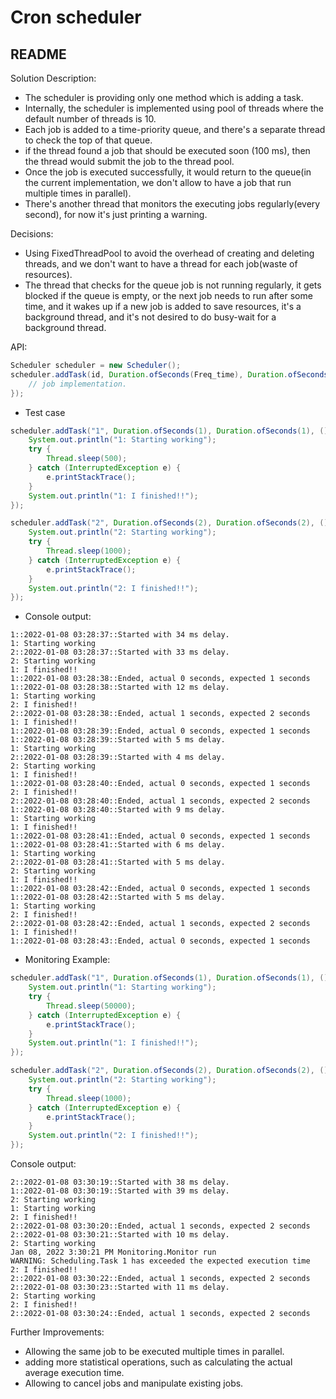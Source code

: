 # Cron scheduler

## README

Solution Description:

- The scheduler is providing only one method which is adding a task.
- Internally, the scheduler is implemented using pool of threads where the default number of threads is 10.
- Each job is added to a time-priority queue, and there's a separate thread to check the top of that queue.
- if the thread found a job that should be executed soon (100 ms), then the thread would submit the job to the thread pool.
- Once the job is executed successfully, it would return to the queue(in the current implementation, we don't allow to have a job that run multiple times in parallel).
- There's another thread that monitors the executing jobs regularly(every second), for now it's just printing a warning.

Decisions:
- Using FixedThreadPool to avoid the overhead of creating and deleting threads, and we don't want to have a thread for each job(waste of resources).
- The thread that checks for the queue job is not running regularly, it gets blocked if the queue is empty, or the next job needs to run after some time, 
  and it wakes up if a new job is added to save resources, it's a background thread, and it's not desired to do busy-wait for a background thread.

API:
```java
Scheduler scheduler = new Scheduler();
scheduler.addTask(id, Duration.ofSeconds(Freq_time), Duration.ofSeconds(Expected_time), () -> {
    // job implementation.
});
```
- Test case
```java
scheduler.addTask("1", Duration.ofSeconds(1), Duration.ofSeconds(1), () -> {
    System.out.println("1: Starting working");
    try {
        Thread.sleep(500);
    } catch (InterruptedException e) {
        e.printStackTrace();
    }
    System.out.println("1: I finished!!");
});

scheduler.addTask("2", Duration.ofSeconds(2), Duration.ofSeconds(2), () -> {
    System.out.println("2: Starting working");
    try {
        Thread.sleep(1000);
    } catch (InterruptedException e) {
        e.printStackTrace();
    }
    System.out.println("2: I finished!!");
});
```
- Console output:
```
1::2022-01-08 03:28:37::Started with 34 ms delay. 
1: Starting working
2::2022-01-08 03:28:37::Started with 33 ms delay. 
2: Starting working
1: I finished!!
1::2022-01-08 03:28:38::Ended, actual 0 seconds, expected 1 seconds
1::2022-01-08 03:28:38::Started with 12 ms delay. 
1: Starting working
2: I finished!!
2::2022-01-08 03:28:38::Ended, actual 1 seconds, expected 2 seconds
1: I finished!!
1::2022-01-08 03:28:39::Ended, actual 0 seconds, expected 1 seconds
1::2022-01-08 03:28:39::Started with 5 ms delay. 
1: Starting working
2::2022-01-08 03:28:39::Started with 4 ms delay. 
2: Starting working
1: I finished!!
1::2022-01-08 03:28:40::Ended, actual 0 seconds, expected 1 seconds
2: I finished!!
2::2022-01-08 03:28:40::Ended, actual 1 seconds, expected 2 seconds
1::2022-01-08 03:28:40::Started with 9 ms delay. 
1: Starting working
1: I finished!!
1::2022-01-08 03:28:41::Ended, actual 0 seconds, expected 1 seconds
1::2022-01-08 03:28:41::Started with 6 ms delay. 
1: Starting working
2::2022-01-08 03:28:41::Started with 5 ms delay. 
2: Starting working
1: I finished!!
1::2022-01-08 03:28:42::Ended, actual 0 seconds, expected 1 seconds
1::2022-01-08 03:28:42::Started with 5 ms delay. 
1: Starting working
2: I finished!!
2::2022-01-08 03:28:42::Ended, actual 1 seconds, expected 2 seconds
1: I finished!!
1::2022-01-08 03:28:43::Ended, actual 0 seconds, expected 1 seconds
```

- Monitoring Example:
```java
scheduler.addTask("1", Duration.ofSeconds(1), Duration.ofSeconds(1), () -> {
    System.out.println("1: Starting working");
    try {
        Thread.sleep(50000);
    } catch (InterruptedException e) {
        e.printStackTrace();
    }
    System.out.println("1: I finished!!");
});

scheduler.addTask("2", Duration.ofSeconds(2), Duration.ofSeconds(2), () -> {
    System.out.println("2: Starting working");
    try {
        Thread.sleep(1000);
    } catch (InterruptedException e) {
        e.printStackTrace();
    }
    System.out.println("2: I finished!!");
});
```
Console output:
```
2::2022-01-08 03:30:19::Started with 38 ms delay. 
1::2022-01-08 03:30:19::Started with 39 ms delay. 
2: Starting working
1: Starting working
2: I finished!!
2::2022-01-08 03:30:20::Ended, actual 1 seconds, expected 2 seconds
2::2022-01-08 03:30:21::Started with 10 ms delay. 
2: Starting working
Jan 08, 2022 3:30:21 PM Monitoring.Monitor run
WARNING: Scheduling.Task 1 has exceeded the expected execution time
2: I finished!!
2::2022-01-08 03:30:22::Ended, actual 1 seconds, expected 2 seconds
2::2022-01-08 03:30:23::Started with 11 ms delay. 
2: Starting working
2: I finished!!
2::2022-01-08 03:30:24::Ended, actual 1 seconds, expected 2 seconds

```


Further Improvements:
- Allowing the same job to be executed multiple times in parallel.
- adding more statistical operations, such as calculating the actual average execution time.
- Allowing to cancel jobs and manipulate existing jobs.
